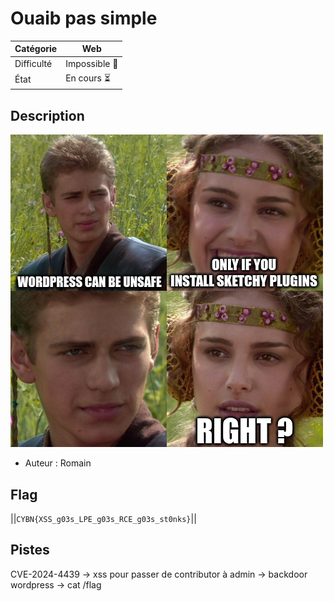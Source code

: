 # Ouaib pas simple

| Catégorie  | Web |
|------------|----------|
| Difficulté | Impossible 🤬 |
| État       | En cours ⏳ |

## Description

![](./description.png)

- Auteur : Romain

## Flag
||`CYBN{XSS_g03s_LPE_g03s_RCE_g03s_st0nks}`||

## Pistes
CVE-2024-4439 -> xss pour passer de contributor à admin -> backdoor wordpress -> cat /flag
